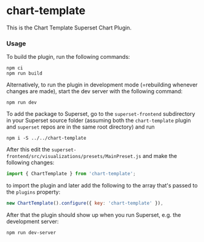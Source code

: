 # chart-template

This is the Chart Template Superset Chart Plugin.

### Usage

To build the plugin, run the following commands:

```
npm ci
npm run build
```

Alternatively, to run the plugin in development mode (=rebuilding whenever changes are made), start the dev server with the following command:

```
npm run dev
```

To add the package to Superset, go to the `superset-frontend` subdirectory in your Superset source folder (assuming both the `chart-template` plugin and `superset` repos are in the same root directory) and run
```
npm i -S ../../chart-template
```

After this edit the `superset-frontend/src/visualizations/presets/MainPreset.js` and make the following changes:

```js
import { ChartTemplate } from 'chart-template';
```

to import the plugin and later add the following to the array that's passed to the `plugins` property:
```js
new ChartTemplate().configure({ key: 'chart-template' }),
```

After that the plugin should show up when you run Superset, e.g. the development server:

```
npm run dev-server
```
